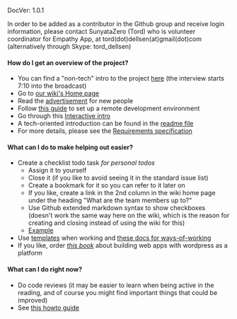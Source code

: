 DocVer: 1.0.1


In order to be added as a contributor in the Github group and receive login information, please contact SunyataZero (Tord) who is volunteer coordinator for Empathy App, at tord(dot)dellsen(at)gmail(dot)com (alternatively through Skype: tord_dellsen)


#### How do I get an overview of the project?

* You can find a "non-tech" intro to the project [here](http://mettacenter.org/wp-content/uploads/2014/08/Peace-Paradigm-Radio-Aug-22-2014.mp3) (the interview starts 7:10 into the broadcast)
* Go to [our wiki's Home page](https://github.com/EmpathyApp/EmpathyApp/wiki)
* Read the [advertisement](../misc/advertisement-for-devs.md) for new people
* Follow [this guide](../ways-of-working/howto/setting-up-a-remote-dev-env.md) to set up a remote development environment
* Go through this [Interactive intro](interactive-intro.md)
* A tech-oriented introduction can be found in the [readme file](../../README.md)
* For more details, please see the [Requirements specification](../planning/requirements-spec.md)


#### What can I do to make helping out easier?

* Create a checklist todo task *for personal todos*
  * Assign it to yourself 
  * Close it (if you like to avoid seeing it in the standard issue list)
  * Create a bookmark for it so you can refer to it later on
  * If you like, create a link in the 2nd column in the wiki home page under the heading "What are the team members up to?"
  * Use Github extended markdown syntax to show checkboxes (doesn't work the same way here on the wiki, which is the reason for creating and closing instead of using the wiki for this)
  * [Example](https://github.com/EmpathyApp/EmpathyApp/issues/23)
* Use [templates](../ways-of-working/templates) when working and [these docs for ways-of-working](ways-of-working)
* If you like, order [*this book*](http://shop.oreilly.com/product/0636920029380.do) about building web apps with wordpress as a platform


#### What can I do right now?

* Do code reviews (it may be easier to learn when being active in the reading, and of course you might find important things that could be improved)
* See [this howto guide](../ways-of-working/howto/finding-an-issue-to-work-on.md)

